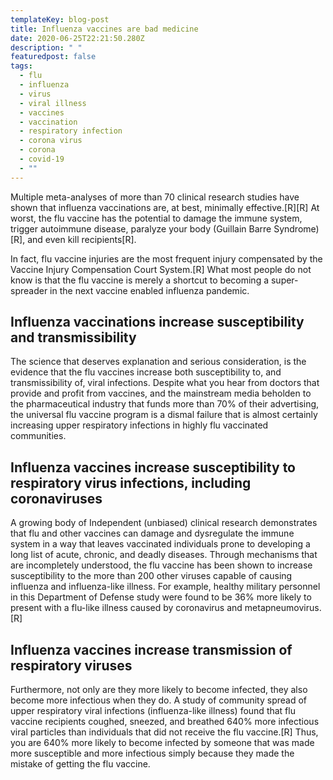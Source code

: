 ```yaml
---
templateKey: blog-post
title: Influenza vaccines are bad medicine
date: 2020-06-25T22:21:50.280Z
description: " "
featuredpost: false
tags:
  - flu
  - influenza
  - virus
  - viral illness
  - vaccines
  - vaccination
  - respiratory infection
  - corona virus
  - corona
  - covid-19
  - ""
---
```

<!--StartFragment-->



Multiple meta-analyses of more than 70 clinical research studies have shown that influenza vaccinations are, at best, minimally effective.\[R]\[R] At worst, the flu vaccine has the potential to damage the immune system, trigger autoimmune disease, paralyze your body (Guillain Barre Syndrome)\[R], and even kill recipients\[R].

In fact, flu vaccine injuries are the most frequent injury compensated by the Vaccine Injury Compensation Court System.\[R] What most people do not know is that the flu vaccine is merely a shortcut to becoming a super-spreader in the next vaccine enabled influenza pandemic.

## Influenza vaccinations increase susceptibility and transmissibility

The science that deserves explanation and serious consideration, is the evidence that the flu vaccines increase both susceptibility to, and transmissibility of, viral infections. Despite what you hear from doctors that provide and profit from vaccines, and the mainstream media beholden to the pharmaceutical industry that funds more than 70% of their advertising, the universal flu vaccine program is a dismal failure that is almost certainly increasing upper respiratory infections in highly flu vaccinated communities.

## Influenza vaccines increase susceptibility to respiratory virus infections, including coronaviruses

A growing body of Independent (unbiased) clinical research demonstrates that flu and other vaccines can damage and dysregulate the immune system in a way that leaves vaccinated individuals prone to developing a long list of acute, chronic, and deadly diseases. Through mechanisms that are incompletely understood, the flu vaccine has been shown to increase susceptibility to the more than 200 other viruses capable of causing influenza and influenza-like illness. For example, healthy military personnel in this Department of Defense study were found to be 36% more likely to present with a flu-like illness caused by coronavirus and metapneumovirus.\[R]

## Influenza vaccines increase transmission of respiratory viruses

Furthermore, not only are they more likely to become infected, they also become more infectious when they do. A study of community spread of upper respiratory viral infections (influenza-like illness) found that flu vaccine recipients coughed, sneezed, and breathed 640% more infectious viral particles than individuals that did not receive the flu vaccine.\[R] Thus, you are 640% more likely to become infected by someone that was made more susceptible and more infectious simply because they made the mistake of getting the flu vaccine.



<!--EndFragment-->